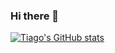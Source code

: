 ### Hi there 👋

[![Tiago's GitHub stats](https://github-readme-stats.vercel.app/api?username=tbraz&count_private=true)](https://github.com/tbraz/github-readme-stats)

<!--
**tbraz/tbraz** is a ✨ _special_ ✨ repository because its `README.md` (this file) appears on your GitHub profile.

Here are some ideas to get you started:

- 🔭 I’m currently working on ...
- 🌱 I’m currently learning ...
- 👯 I’m looking to collaborate on ...
- 🤔 I’m looking for help with ...
- 💬 Ask me about ...
- 📫 How to reach me: ...
- 😄 Pronouns: ...
- ⚡ Fun fact: ...
-->
